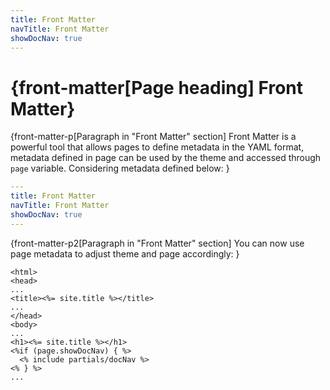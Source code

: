 ```yaml
---
title: Front Matter
navTitle: Front Matter
showDocNav: true
---
```


# {front-matter[Page heading] Front Matter}

{front-matter-p[Paragraph in "Front Matter" section]
Front Matter is a powerful tool that allows pages to define metadata in the YAML
format, metadata defined in page can be used by the theme and accessed through
`page` variable. Considering metadata defined below:
}

```yaml
---
title: Front Matter
navTitle: Front Matter
showDocNav: true
---
```

{front-matter-p2[Paragraph in "Front Matter" section]
You can now use page metadata to adjust theme and page accordingly:
}

```
<html>
<head>
...
<title><%= site.title %></title>
...
</head>
<body>
...
<h1><%= site.title %></h1>
<%if (page.showDocNav) { %>
  <% include partials/docNav %>
<% } %>
...
```